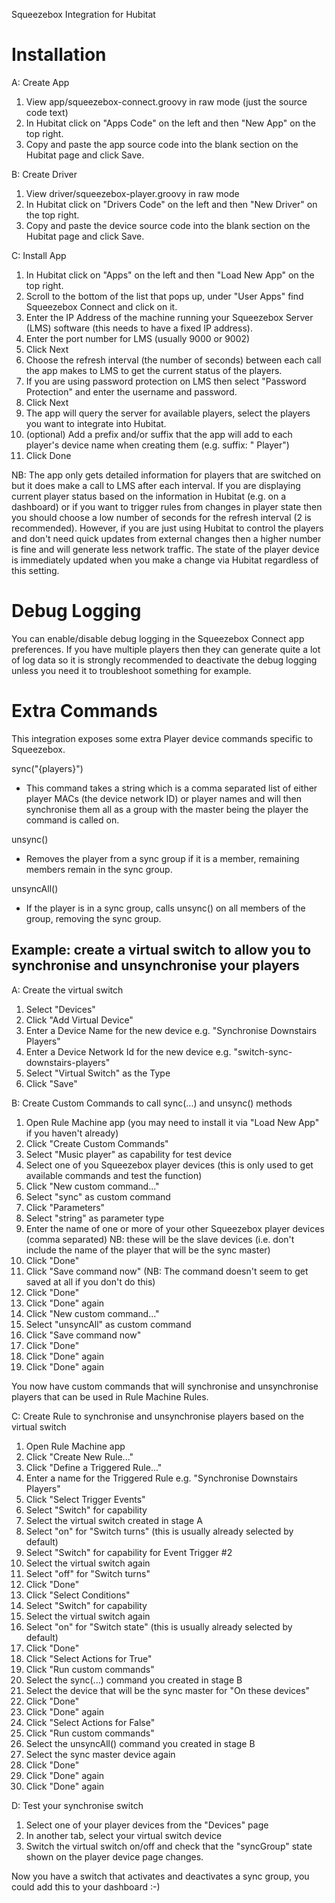 Squeezebox Integration for Hubitat

Installation
============

A: Create App
1. View app/squeezebox-connect.groovy in raw mode (just the source code text)
2. In Hubitat click on "Apps Code" on the left and then "New App" on the top right.
3. Copy and paste the app source code into the blank section on the Hubitat page and click Save.

B: Create Driver
1. View driver/squeezebox-player.groovy in raw mode
2. In Hubitat click on "Drivers Code" on the left and then "New Driver" on the top right.
3. Copy and paste the device source code into the blank section on the Hubitat page and click Save.

C: Install App
1. In Hubitat click on "Apps" on the left and then "Load New App" on the top right.
2. Scroll to the bottom of the list that pops up, under "User Apps" find Squeezebox Connect and click on it.
3. Enter the IP Address of the machine running your Squeezebox Server (LMS) software (this needs to have a fixed IP address).
4. Enter the port number for LMS (usually 9000 or 9002)
5. Click Next
6. Choose the refresh interval (the number of seconds) between each call the app makes to LMS to get the current status of the players. 
7. If you are using password protection on LMS then select "Password Protection" and enter the username and password.
8. Click Next
9. The app will query the server for available players, select the players you want to integrate into Hubitat.
10. (optional) Add a prefix and/or suffix that the app will add to each player's device name when creating them (e.g. suffix: "&nbsp;Player")
11. Click Done

NB: The app only gets detailed information for players that are switched on but it does make a call to LMS after each interval. If you are displaying current player status based on the information in Hubitat (e.g. on a dashboard) or if you want to trigger rules from changes in player state then you should choose a low number of seconds for the refresh interval (2 is recommended). However, if you are just using Hubitat to control the players and don't need quick updates from external changes then a higher number is fine and will generate less network traffic. The state of the player device is immediately updated when you make a change via Hubitat regardless of this setting.

Debug Logging
=============
You can enable/disable debug logging in the Squeezebox Connect app preferences. If you have multiple players then they can generate quite a lot of log data so it is strongly recommended to deactivate the debug logging unless you need it to troubleshoot something for example.

Extra Commands
==============
This integration exposes some extra Player device commands specific to Squeezebox.

sync("{players}")
- This command takes a string which is a comma separated list of either player MACs (the device network ID) or player names and will then synchronise them all as a group with the master being the player the command is called on.

unsync()
- Removes the player from a sync group if it is a member, remaining members remain in the sync group.

unsyncAll()
- If the player is in a sync group, calls unsync() on all members of the group, removing the sync group.

Example: create a virtual switch to allow you to synchronise and unsynchronise your players
-------------------------------------------------------------------------------------------

A: Create the virtual switch

1. Select "Devices"
2. Click "Add Virtual Device"
3. Enter a Device Name for the new device e.g. "Synchronise Downstairs Players"
4. Enter a Device Network Id for the new device e.g. "switch-sync-downstairs-players"
5. Select "Virtual Switch" as the Type
6. Click "Save"

B: Create Custom Commands to call sync(...) and unsync() methods

1. Open Rule Machine app (you may need to install it via "Load New App" if you haven't already)
2. Click "Create Custom Commands"
3. Select "Music player" as capability for test device
4. Select one of you Squeezebox player devices (this is only used to get available commands and test the function)
5. Click "New custom command..."
6. Select "sync" as custom command
7. Click "Parameters"
8. Select "string" as parameter type
9. Enter the name of one or more of your other Squeezebox player devices (comma separated)
NB: these will be the slave devices (i.e. don't include the name of the player that will be the sync master)
10. Click "Done"
11. Click "Save command now" (NB: The command doesn't seem to get saved at all if you don't do this)
12. Click "Done"
13. Click "Done" again
14. Click "New custom command..."
15. Select "unsyncAll" as custom command
16. Click "Save command now"
17. Click "Done"
18. Click "Done" again
19. Click "Done" again

You now have custom commands that will synchronise and unsynchronise players that can be used in Rule Machine Rules.

C: Create Rule to synchronise and unsynchronise players based on the virtual switch

1. Open Rule Machine app
2. Click "Create New Rule..."
3. Click "Define a Triggered Rule..."
4. Enter a name for the Triggered Rule e.g. "Synchronise Downstairs Players"
5. Click "Select Trigger Events"
6. Select "Switch" for capability
7. Select the virtual switch created in stage A
8. Select "on" for "Switch turns" (this is usually already selected by default)
9. Select "Switch" for capability for Event Trigger #2
10. Select the virtual switch again
11. Select "off" for "Switch turns"
12. Click "Done"
13. Click "Select Conditions"
14. Select "Switch" for capability
15. Select the virtual switch again
16. Select "on" for "Switch state" (this is usually already selected by default)
17. Click "Done"
18. Click "Select Actions for True"
19. Click "Run custom commands"
20. Select the sync(...) command you created in stage B
21. Select the device that will be the sync master for "On these devices"
22. Click "Done"
23. Click "Done" again
24. Click "Select Actions for False"
25. Click "Run custom commands"
26. Select the unsyncAll() command you created in stage B
27. Select the sync master device again
28. Click "Done"
29. Click "Done" again
30. Click "Done" again

D: Test your synchronise switch

1. Select one of your player devices from the "Devices" page
2. In another tab, select your virtual switch device
3. Switch the virtual switch on/off and check that the "syncGroup" state shown on the player device page changes.

Now you have a switch that activates and deactivates a sync group, you could add this to your dashboard :-)
